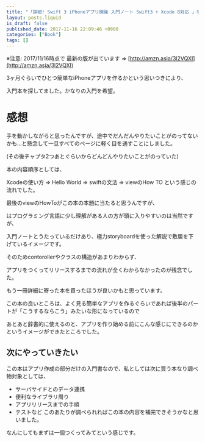 ```yaml
---
title: "「詳細! Swift 3 iPhoneアプリ開発 入門ノート Swift3 + Xcode 8対応 」を眺めた"
layout: posts.liquid
is_draft: false
published_date: 2017-11-16 22:09:46 +0900
categories: ["Book"]
tags: []
---
```


※注意: 2017/11/16時点で 最新の版が出ています =\> [http://amzn.asia/3l2VQXI](http://amzn.asia/3l2VQXI)

3ヶ月ぐらいでひとつ簡単なiPhoneアプリを作るかという思いつきにより、

入門本を探してました。かなりの入門を希望。

# 感想
手を動かしながらと思ったんですが、途中でだんだんやりたいことがのってないかも...と懸念して一旦すべてのページに軽く目を通すことにしました。

(その後チャプタ2つあとぐらいからどんどんやりたいことがのっていた)

本の内容順序としては、

Xcodeの使い方 =\> Hello World =\> swiftの文法 =\> viewのHow TO という感じの流れでした。

最後のviewのHowToがこの本の本題に当たると思うんですが、

はプログラミング言語に少し理解がある人の方が頭に入りやすいのは当然ですが、

入門ノートとうたっているだけあり、極力storyboardを使った解説で敷居を下げているイメージです。

そのためcontorollerやクラスの構造があまりわからず、

アプリをつくってリリースするまでの流れが全くわからなかったのが残念でした。

もう一冊詳細に寄った本を買ったほうが良いかもと思っています。

この本の良いところは、よく見る簡単なアプリを作るぐらいであれば後半のパートが「こうするならこう」みたいな形になっているので

あとあと辞書的に使えるのと、アプリを作り始める前にこんな感じにできるのかというイメージができたところでした。

## 次にやっていきたい
この本はアプリ作成の部分だけの入門書なので、私としては次に買う本なり調べ物対象としては、

- サーバサイドとのデータ連携
- 便利なライブラリ周り
- アプリリリースまでの手順
- テストなど
このあたりが調べられればこの本の内容を補完できそうかなと思いました。

なんにしてもまずは一個つくってみてという感じです。


